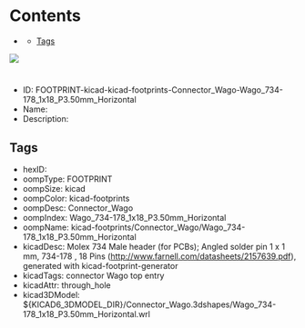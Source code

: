 



Contents
========

* [](#)
	* [Tags](#tags)
  
![][im]
# 

- ID: FOOTPRINT-kicad-kicad-footprints-Connector_Wago-Wago_734-178_1x18_P3.50mm_Horizontal
- Name: 
- Description: 

## Tags

- hexID: 
- oompType: FOOTPRINT
- oompSize: kicad
- oompColor: kicad-footprints
- oompDesc: Connector_Wago
- oompIndex: Wago_734-178_1x18_P3.50mm_Horizontal
- oompName: kicad-footprints/Connector_Wago/Wago_734-178_1x18_P3.50mm_Horizontal
- kicadDesc: Molex 734 Male header (for PCBs); Angled solder pin 1 x 1 mm, 734-178 , 18 Pins (http://www.farnell.com/datasheets/2157639.pdf), generated with kicad-footprint-generator
- kicadTags: connector Wago  top entry
- kicadAttr: through_hole
- kicad3DModel: ${KICAD6_3DMODEL_DIR}/Connector_Wago.3dshapes/Wago_734-178_1x18_P3.50mm_Horizontal.wrl



[im]: image.png
